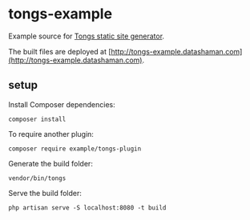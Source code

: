 # tongs-example

Example source for [Tongs static site generator](https://github.com/datashaman/tongs).

The built files are deployed at [http://tongs-example.datashaman.com](http://tongs-example.datashaman.com).

## setup

Install Composer dependencies:

    composer install

To require another plugin:

    composer require example/tongs-plugin

Generate the build folder:

    vendor/bin/tongs

Serve the build folder:

    php artisan serve -S localhost:8080 -t build
